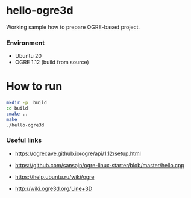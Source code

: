 # hello-ogre3d

Working sample how to prepare OGRE-based project.

### Environment

* Ubuntu 20
* OGRE 1.12 (build from source)

# How to run

```bash
mkdir -p  build
cd build
cmake ..
make
./hello-ogre3d
```

### Useful links

* https://ogrecave.github.io/ogre/api/1.12/setup.html
* https://github.com/sansajn/ogre-linux-starter/blob/master/hello.cpp
* https://help.ubuntu.ru/wiki/ogre

* http://wiki.ogre3d.org/Line+3D
